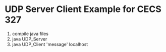 # UDP Server Client Example for CECS 327

1. compile java files
2. java UDP_Server
3. java UDP_Client 'message' localhost